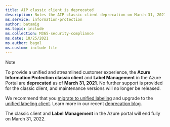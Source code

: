 ```yaml
---
title: AIP classic client is deprecated
description: Notes the AIP classic client deprecation on March 31, 2021, and provides links for next steps and more information.
ms.service: information-protection
author: batamig
ms.topic: include
ms.collection: M365-security-compliance
ms.date: 10/25/2021
ms.author: bagol
ms.custom: include file
---
```


>[!NOTE]
> To provide a unified and streamlined customer experience, the **Azure Information Protection classic client** and **Label Management** in the Azure Portal are **deprecated** as of **March 31, 2021**. No further support is provided for the classic client, and maintenance versions will no longer be released.
>
> We recommend that you [migrate to unified labeling](../tutorial-migrating-to-ul.md) and upgrade to the [unified labeling client](../rms-client/clientv2-admin-guide-install.md). Learn more in our recent [deprecation blog](https://techcommunity.microsoft.com/t5/microsoft-security-and/azure-aip-portal-label-amp-policy-management-admin-experience/ba-p/2182678).
>
> The classic client and **Label Management** in the Azure portal will end fully on March 31, 2022.